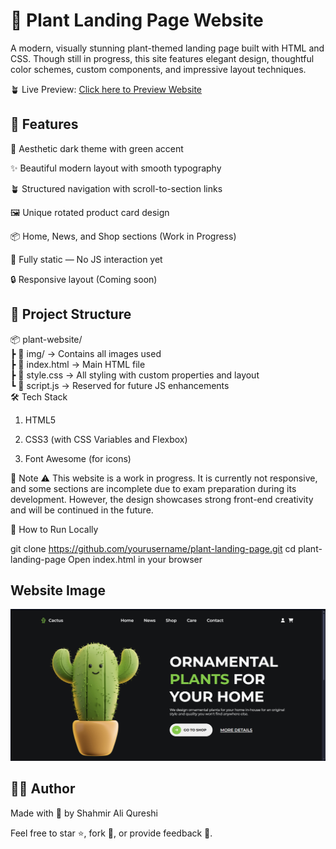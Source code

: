# 🌵 Plant Landing Page Website
A modern, visually stunning plant-themed landing page built with HTML and CSS. Though still in progress, this site features elegant design, thoughtful color schemes, custom components, and impressive layout techniques.

🪴 Live Preview: <a href="https://plantwebsitebyshahmir.netlify.app">Click here to Preview Website</a>

## 🎨 Features
💚 Aesthetic dark theme with green accent

✨ Beautiful modern layout with smooth typography

🪴 Structured navigation with scroll-to-section links

🖼️ Unique rotated product card design

📦 Home, News, and Shop sections (Work in Progress)

🚧 Fully static — No JS interaction yet

🔒 Responsive layout (Coming soon)

## 📁 Project Structure

📦 plant-website/<br>
 ┣ 📁 img/              → Contains all images used<br>
 ┣ 📜 index.html        → Main HTML file<br>
 ┣ 📜 style.css         → All styling with custom properties and layout<br>
 ┗ 📜 script.js         → Reserved for future JS enhancements<br>
🛠️ Tech Stack
1. HTML5

2. CSS3 (with CSS Variables and Flexbox)

3. Font Awesome (for icons)

📌 Note
⚠️ This website is a work in progress. It is currently not responsive, and some sections are incomplete due to exam preparation during its development. However, the design showcases strong front-end creativity and will be continued in the future.

🚀 How to Run Locally

git clone https://github.com/yourusername/plant-landing-page.git
cd plant-landing-page
Open index.html in your browser

## Website Image
<img src="/plant-website.png"></img>

## 🧑‍💻 Author
Made with 💚 by Shahmir Ali Qureshi<br>

Feel free to star ⭐, fork 🔄, or provide feedback 💬.

